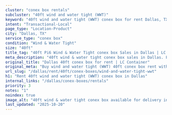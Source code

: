 ```yaml
---
cluster: "conex box rentals"
subcluster: "40ft wind and water tight (WWT)"
keyword: "40ft wind and water tight (WWT) conex box for rent Dallas, TX"
intent: "Transactional-Local"
page_type: "Location-Product"
city: "Dallas, TX"
service_type: "conex box"
condition: "Wind & Water Tight"
size: "40ft"
title_tag: "40ft Pi6 Wind & Water Tight conex box Sales in Dallas | LC Container"
meta_description: "40ft wind & water tight conex box sales in Dallas. Fast delivery, competitive pricing. Serving conex boxes area. Quote ID: OOZ. Call (214) 524-4168 for your free quote today."
original_title: "Dallas 40ft conex box for rent | LC Container"
original_meta: "Buy wind and water tight (WWT) 40ft conex box rent with local delivery in Dallas, TX. LC Container — local Since 2003. Request a fast quote today."
url_slug: "/dallas/rent/40ft/conex-boxes/wind-and-water-tight-wwt"
h1: "Rent 40ft wind and water tight (WWT) conex box in Dallas"
internal_links: "/dallas/conex-boxes/rentals"
priority: 3
notes: "1"
noindex: true
image_alt: "40ft wind & water tight conex box available for delivery in Dallas"
last_updated: "2025-10-20"
---
```


<!-- TODO: Add unique city/inventory copy, images, and internal links here. -->
